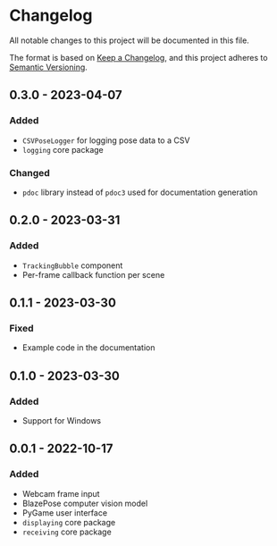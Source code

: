 # Changelog
All notable changes to this project will be documented in this file.

The format is based on [Keep a Changelog](https://keepachangelog.com/en/1.0.0/),
and this project adheres to [Semantic Versioning](https://semver.org/spec/v2.0.0.html).

## 0.3.0 - 2023-04-07
### Added
- `CSVPoseLogger` for logging pose data to a CSV
- `logging` core package

### Changed
- `pdoc` library instead of `pdoc3` used for documentation generation

## 0.2.0 - 2023-03-31
### Added
- `TrackingBubble` component
- Per-frame callback function per scene

## 0.1.1 - 2023-03-30
### Fixed 
- Example code in the documentation

## 0.1.0 - 2023-03-30
### Added
- Support for Windows

## 0.0.1 - 2022-10-17
### Added
- Webcam frame input
- BlazePose computer vision model
- PyGame user interface
- `displaying` core package
- `receiving` core package
